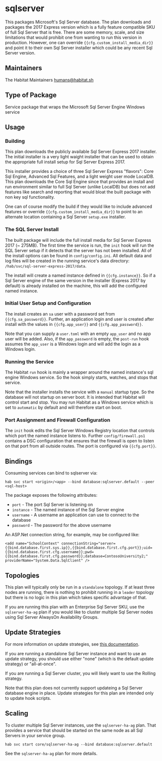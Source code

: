 # sqlserver

This packages Microsoft's Sql Server database. The plan downloads and packages the 2017 Express version which is a fully feature compatible SKU of full Sql Server that is free. There are some memory, scale, and size limitations that would prohibit one from wanting to run this version in production. However, one can override `{{cfg.custom_install_media_dir}}` and point it to their own Sql Server installer which could be any recent Sql Server version.

## Maintainers

The Habitat Maintainers humans@habitat.sh

## Type of Package

Service package that wraps the Microsoft Sql Server Engine Windows service

## Usage

### Building

This plan downloads the publicly available Sql Server Express 2017 installer. The initial installer is a very light waight installer that can be used to obtain the appropriate full install setup for Sql Server Express 2017.

This installer provides a choice of three Sql Server Express "flavors": Core Sql Engine, Advanced Sql Features, and a light weight user mode LocalDB. This plan downloads the Core Sql Engine since that provides an install and run environment similar to full Sql Server (unlike LocalDB) but does not add features like search and reporting that would bloat the built package with non key sql functionality.

One can of course modify the build if they would like to include advanced features or override `{{cfg.custom_install_media_dir}}` to point to an alternate location containing a Sql Server `setup.exe` installer.

### The SQL Server Install

The built package will include the full install media for Sql Server Express 2017 (~ 275MB). The first time the service is run, the `init` hook will run the SQL Server setup if it detects that the server has not been installed. All of the install options can be found in `config/config.ini`. All default data and log files will be created in the running service's data directory: `/hab/svc/sql-server-express-2017/data`.

The install will create a named instance defined in `{{cfg.instance}}`. So if a Sql Server engine of the same version in the installer (Express 2017 by default) is already installed on the machine, this will add the configured named instance.

### Initial User Setup and Configuration

The install creates an `sa` user with a password set from `{{cfg.sa_password}}`. Further, an application login and user is created after install with the values in `{{cfg.app_user}}` and `{{cfg.app_password}}`.

Note that you can supply a `user.toml` with an empty `app_user` and no app user will be added. Also, if the `app_password` is empty, the `post-run` hook assumes the `app_user` is a Windows login and will add the login as a Windows login.

### Running the Service

The Habitat `run` hook is mainly a wrapper around the named instance's sql engine Windows service. So the hook simply starts, watches, and stops that service.

Note that the installer installs the service with a `manual` startup type. So the database will not startup on server boot. It is intended that Habitat will control start and stop. You may run Habitat as a Windows service which is set to `automatic` by default and will therefore start on boot.

### Port Assignment and Firewall Configuration

The `init` hook edits the Sql Server Windows Registry location that controls which port the named instance listens to. Further `config/firewall.ps1` contains a DSC configuration that ensures that the firewall is open to listen on that port from all outside routes. The port is configured via `{{cfg.port}}`.

## Bindings

Consuming services can bind to sqlserver via:

```
hab svc start <origin>/<app> --bind database:sqlserver.default --peer <sql-host>
```

The package exposes the following attributes:

* `port` - The port Sql Server is listening on
* `instance` - The named instance of the Sql Server engine
* `username` - A username an application can use to connect to the database
* `password` - The password for the above username

An ASP.Net connection string, for example, may be configured like:

```
<add name="SchoolContext" connectionString="server={{bind.database.first.sys.ip}},{{bind.database.first.cfg.port}};uid={{bind.database.first.cfg.username}};pwd={{bind.database.first.cfg.password}};database=ContosoUniversity2;" providerName="System.Data.SqlClient" />
```

## Topologies

This plan will typically only be run in a `standalone` topology. If at least three nodes are running, there is nothing to prohibit running in a `leader` topology but there is no logic in this plan which takes specific advantage of that.

If you are running this plan with an Enterprise Sql Server SKU, use the `sqlserver-ha-ag` plan if you would like to cluster multiple Sql Server nodes using Sql Server AlwaysOn Availability Groups.

## Update Strategies

For more information on update strategies, see [this documentation](https://www.habitat.sh/docs/using-habitat/#update-strategy).

If you are running a standalone Sql Server instance and want to use an update strategy, you should use either "none" (which is the default update strategy) or "all-at-once".

If you are running a Sql Server cluster, you will likely want to use the Rolling strategy.

Note that this plan does not currently support updateing a Sql Server database engine in place. Update strategies for this plan are intended only to update hook scripts.

## Scaling

To cluster multiple Sql Server instances, use the `sqlserver-ha-ag` plan. That provides a service that should be started on the same node as all Sql Servers in your service group.

```
hab svc start core/sqlserver-ha-ag --bind database:sqlserver.default
```

See the `sqlserver-ha-ag` plan for more details.
